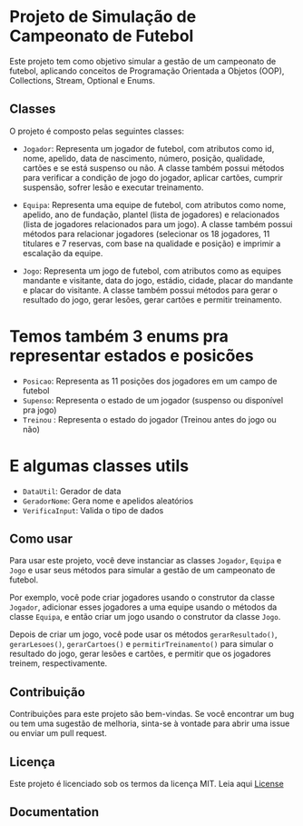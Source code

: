 # Projeto de Simulação de Campeonato de Futebol

Este projeto tem como objetivo simular a gestão de um campeonato de futebol, aplicando conceitos de Programação Orientada a Objetos (OOP), Collections, Stream, Optional e Enums.

## Classes

O projeto é composto pelas seguintes classes:

- `Jogador`: Representa um jogador de futebol, com atributos como id, nome, apelido, data de nascimento, número, posição, qualidade, cartões e se está suspenso ou não. A classe também possui métodos para verificar a condição de jogo do jogador, aplicar cartões, cumprir suspensão, sofrer lesão e executar treinamento.

- `Equipa`: Representa uma equipe de futebol, com atributos como nome, apelido, ano de fundação, plantel (lista de jogadores) e relacionados (lista de jogadores relacionados para um jogo). A classe também possui métodos para relacionar jogadores (selecionar os 18 jogadores, 11 titulares e 7 reservas, com base na qualidade e posição) e imprimir a escalação da equipe.

- `Jogo`: Representa um jogo de futebol, com atributos como as equipes mandante e visitante, data do jogo, estádio, cidade, placar do mandante e placar do visitante. A classe também possui métodos para gerar o resultado do jogo, gerar lesões, gerar cartões e permitir treinamento.

# Temos também 3 enums pra representar estados e posicões
- `Posicao`: Representa as 11 posições dos jogadores em um campo de futebol
- `Supenso`: Representa o estado de um jogador (suspenso ou disponível pra jogo)
- `Treinou` : Representa o estado do jogador (Treinou antes do jogo ou não)

# E algumas classes utils
- `DataUtil`: Gerador de data
- `GeradorNome`: Gera nome e apelidos aleatórios
- `VerificaInput`: Valida o tipo de dados

## Como usar

Para usar este projeto, você deve instanciar as classes `Jogador`, `Equipa` e `Jogo` e usar seus métodos para simular a gestão de um campeonato de futebol.

Por exemplo, você pode criar jogadores usando o construtor da classe `Jogador`, adicionar esses jogadores a uma equipe usando o métodos da classe `Equipa`, e então criar um jogo usando o construtor da classe `Jogo`.

Depois de criar um jogo, você pode usar os métodos `gerarResultado()`, `gerarLesoes()`, `gerarCartoes()` e `permitirTreinamento()` para simular o resultado do jogo, gerar lesões e cartões, e permitir que os jogadores treinem, respectivamente.

## Contribuição

Contribuições para este projeto são bem-vindas. Se você encontrar um bug ou tem uma sugestão de melhoria, sinta-se à vontade para abrir uma issue ou enviar um pull request.

## Licença

Este projeto é licenciado sob os termos da licença MIT. Leia  aqui <a href="https://github.com/edvanioFC/CampeonatoFutebol/blob/master/LICENSE" target="blanck">License</a>
## Documentation
<a href="https://github.com/edvanioFC/CampeonatoFutebol/tree/master/doc" target=""> </a>
